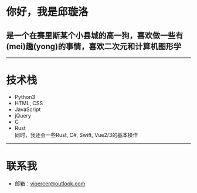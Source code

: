 # 你好，我是邱璇洛
## 是一个在赛里斯某个小县城的高一狗，喜欢做一些有(mei)趣(yong)的事情，喜欢二次元和计算机图形学
***
# 技术栈
* Python3
* HTML, CSS
* JavaScript
* jQuery
* C  
* Rust  
同时，我还会一些Rust, C#, Swift, Vue2/3的基本操作
***
# 联系我
* 邮箱：vioercer@outlook.com
